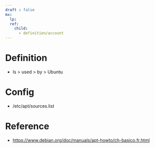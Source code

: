 ```yaml
---
draft : false
mx:
  lp:
  ref:
    child:
      - definition/account
---
```


# Definition
- Is > used > by > Ubuntu


# Config
- /etc/apt/sources.list


# Reference
- https://www.debian.org/doc/manuals/apt-howto/ch-basico.fr.html
